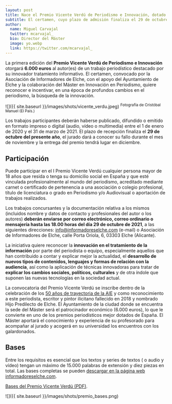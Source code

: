```yaml
---
layout: post
title: Nace el Premio Vicente Verdú de Periodismo e Innovación, dotado con 6.000 euros
subtitle: El certamen, cuyo plazo de admisión finaliza el 29 de octubre, es una iniciativa de la Asociación de Informadores de Elche, el Ayuntamiento de Elche y el Máster en Innovación en Periodismo
author:
  name: Miguel Carvajal
  twitter: mcarvajal_
  bio: Director del Máster
  image: yo.webp
  link: https://twitter.com/mcarvajal_
---
```

La primera edición del **Premio Vicente Verdú de Periodismo e Innovación** otorgará **6.000 euros** al autor(es) de un trabajo periodístico destacado por su innovador tratamiento informativo. El certamen, convocado por la Asociación de Informadores de Elche, con el apoyo del Ayuntamiento de Elche y la colaboración del Máster en Innovación en Periodismo, quiere reconocer e incentivar, en una época de profundos cambios en el periodismo, la búsqueda de la innovación.

![]({{ site.baseurl }}/images/shots/vicente_verdu.jpeg)
<sup> Fotografía de Cristóbal Manuel (El País.)

Los trabajos participantes deberán haberse publicado, difundido o emitido en formato impreso o digital (audio, vídeo o multimedia) entre el 1 de enero de 2020 y el 31 de marzo de 2021. El plazo de recepción finaliza el **29 de octubre del presente año**, el jurado dará a conocer su fallo durante el mes de noviembre y la entrega del premio tendrá lugar en diciembre.

## Participación

Puede participar en el I Premio Vicente Verdú cualquier persona mayor de 18 años que resida o tenga su domicilio social en España y que esté vinculada profesionalmente al mundo del periodismo, acreditado mediante carnet o certificado de pertenencia a una asociación o colegio profesional, título de licenciatura o grado en Periodismo y/o Audiovisual o aportación de trabajos realizados.

Los trabajos concursantes y la documentación relativa a los mismos (incluidos nombre y datos de contacto y profesionales del autor o los autores) **deberán enviarse por correo electrónico, correo ordinario o mensajería hasta las 18.00 horas del día 29 de octubre de 2021**, a las siguientes direcciones: info@informadoreselche.com (e-mail) o Asociación de Informadores de Elche, calle Porta Oriola, 6, 03303 Elche (Alicante).

La iniciativa quiere reconocer la **innovación en el tratamiento de la información** por parte del periodista o equipo, especialmente aquellos que han contribuido a contar y explicar mejor la actualidad, el **desarrollo de nuevos tipos de contenidos, lenguajes y formas de relación con la audiencia**, así como la aplicación de técnicas innovadoras para tratar de **explicar los cambios sociales, políticos, culturales** y de otra índole que suponen las nuevas tecnologías en la sociedad actual.

La convocatoria del Premio Vicente Verdú se inscribe dentro de la celebración de los [50 años de trayectoria de la AIE](http://informadoreselche.com/) y como reconocimiento a este periodista, escritor y pintor ilicitano fallecido en 2018 y nombrado Hijo Predilecto de Elche. El Ayuntamiento de la ciudad donde se encuentra la sede del Máster será el patrocinador económico (6.000 euros), lo que le convierte en uno de los premios periodísticos mejor dotados de España. El Máster aportará el conocimiento y experiencia de su profesorado para acompañar al jurado y acogerá en su universidad los encuentros con los galardonados.

## Bases

Entre los requisitos es esencial que los textos y series de textos ( o audio y vídeo) tengan un máximo de 15.000 palabras de extensión y diez piezas en total. Las bases completas se pueden [descargar en la página web informadoreselche.com](http://informadoreselche.com/bases-del-i-premio-vicente-verdu-de-periodismo-e-innovacion).

[Bases del Premio Vicente Verdú (PDF)](http://informadoreselche.com/wp-content/uploads/2021/09/IPremiosVicenteVerdu.pdf).

![]({{ site.baseurl }}/images/shots/premio_bases.png)




